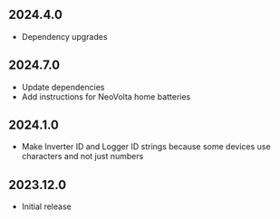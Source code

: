 ## 2024.4.0

- Dependency upgrades

## 2024.7.0

- Update dependencies
- Add instructions for NeoVolta home batteries

## 2024.1.0

- Make Inverter ID and Logger ID strings because some devices use characters and not just numbers

## 2023.12.0

- Initial release
